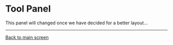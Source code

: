 # Tool Panel

This panel will changed once we have decided for a better layout...

----

[Back to main screen](../welcome)